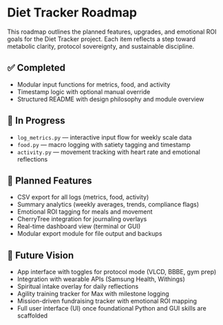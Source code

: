 # Diet Tracker Roadmap

This roadmap outlines the planned features, upgrades, and emotional ROI goals for the Diet Tracker project. Each item reflects a step toward metabolic clarity, protocol sovereignty, and sustainable discipline.

## ✅ Completed

- Modular input functions for metrics, food, and activity
- Timestamp logic with optional manual override
- Structured README with design philosophy and module overview

## 🔧 In Progress

- `log_metrics.py` — interactive input flow for weekly scale data
- `food.py` — macro logging with satiety tagging and timestamp
- `activity.py` — movement tracking with heart rate and emotional reflections

## 🧠 Planned Features

- CSV export for all logs (metrics, food, activity)
- Summary analytics (weekly averages, trends, compliance flags)
- Emotional ROI tagging for meals and movement
- CherryTree integration for journaling overlays
- Real-time dashboard view (terminal or GUI)
- Modular export module for file output and backups

## 🌱 Future Vision

- App interface with toggles for protocol mode (VLCD, BBBE, gym prep)
- Integration with wearable APIs (Samsung Health, Withings)
- Spiritual intake overlay for daily reflections
- Agility training tracker for Max with milestone logging
- Mission-driven fundraising tracker with emotional ROI mapping
- Full user interface (UI) once foundational Python and GUI skills are scaffolded
